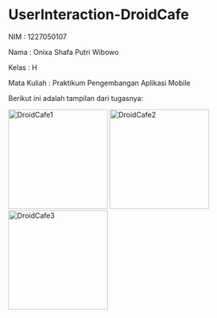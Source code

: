 # UserInteraction-DroidCafe

<p>NIM : 1227050107</p>
<p>Nama : Onixa Shafa Putri Wibowo</p>
<p>Kelas : H</p>
<p>Mata Kuliah : Praktikum Pengembangan Aplikasi Mobile</p>

Berikut ini adalah tampilan dari tugasnya:
<p>
<img src="https://github.com/user-attachments/assets/155fae69-457c-4f86-ae14-9a50a7d5f3e6" alt="DroidCafe1" width="200" />
<img src="https://github.com/user-attachments/assets/62fd912f-0f41-48b8-8089-32612775f5f7" alt="DroidCafe2" width="200" />
<img src="https://github.com/user-attachments/assets/dfe3c085-3ba7-41c2-bb92-d6685fa40181" alt="DroidCafe3" width="200" />
</p>
